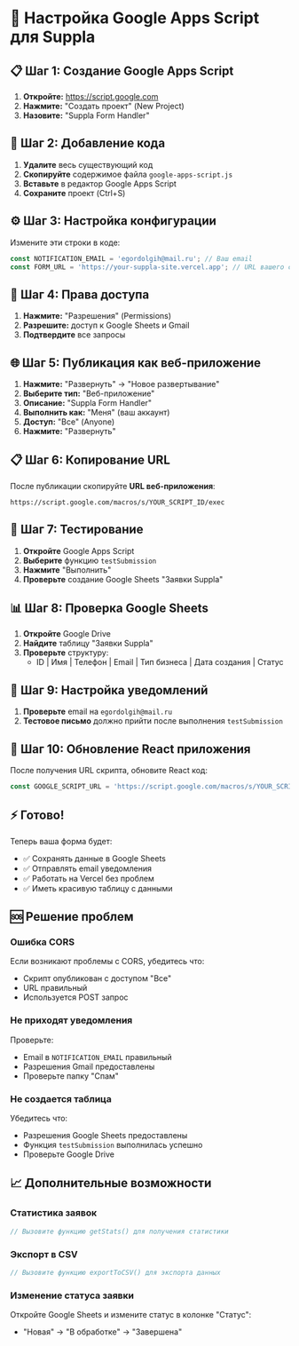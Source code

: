 # 🚀 Настройка Google Apps Script для Suppla

## 📋 Шаг 1: Создание Google Apps Script

1. **Откройте:** https://script.google.com
2. **Нажмите:** "Создать проект" (New Project)
3. **Назовите:** "Suppla Form Handler"

## 📄 Шаг 2: Добавление кода

1. **Удалите** весь существующий код
2. **Скопируйте** содержимое файла `google-apps-script.js`
3. **Вставьте** в редактор Google Apps Script
4. **Сохраните** проект (Ctrl+S)

## ⚙️ Шаг 3: Настройка конфигурации

Измените эти строки в коде:

```javascript
const NOTIFICATION_EMAIL = 'egordolgih@mail.ru'; // Ваш email
const FORM_URL = 'https://your-suppla-site.vercel.app'; // URL вашего сайта
```

## 🔐 Шаг 4: Права доступа

1. **Нажмите:** "Разрешения" (Permissions)
2. **Разрешите:** доступ к Google Sheets и Gmail
3. **Подтвердите** все запросы

## 🌐 Шаг 5: Публикация как веб-приложение

1. **Нажмите:** "Развернуть" → "Новое развертывание"
2. **Выберите тип:** "Веб-приложение"
3. **Описание:** "Suppla Form Handler"
4. **Выполнить как:** "Меня" (ваш аккаунт)
5. **Доступ:** "Все" (Anyone)
6. **Нажмите:** "Развернуть"

## 📋 Шаг 6: Копирование URL

После публикации скопируйте **URL веб-приложения**:
```
https://script.google.com/macros/s/YOUR_SCRIPT_ID/exec
```

## 🧪 Шаг 7: Тестирование

1. **Откройте** Google Apps Script
2. **Выберите** функцию `testSubmission`
3. **Нажмите** "Выполнить"
4. **Проверьте** создание Google Sheets "Заявки Suppla"

## 📊 Шаг 8: Проверка Google Sheets

1. **Откройте** Google Drive
2. **Найдите** таблицу "Заявки Suppla"
3. **Проверьте** структуру:
   - ID | Имя | Телефон | Email | Тип бизнеса | Дата создания | Статус

## 📧 Шаг 9: Настройка уведомлений

1. **Проверьте** email на `egordolgih@mail.ru`
2. **Тестовое письмо** должно прийти после выполнения `testSubmission`

## 🔧 Шаг 10: Обновление React приложения

После получения URL скрипта, обновите React код:

```javascript
const GOOGLE_SCRIPT_URL = 'https://script.google.com/macros/s/YOUR_SCRIPT_ID/exec';
```

## ⚡ Готово!

Теперь ваша форма будет:
- ✅ Сохранять данные в Google Sheets
- ✅ Отправлять email уведомления
- ✅ Работать на Vercel без проблем
- ✅ Иметь красивую таблицу с данными

## 🆘 Решение проблем

### Ошибка CORS
Если возникают проблемы с CORS, убедитесь что:
- Скрипт опубликован с доступом "Все"
- URL правильный
- Используется POST запрос

### Не приходят уведомления
Проверьте:
- Email в `NOTIFICATION_EMAIL` правильный
- Разрешения Gmail предоставлены
- Проверьте папку "Спам"

### Не создается таблица
Убедитесь что:
- Разрешения Google Sheets предоставлены
- Функция `testSubmission` выполнилась успешно
- Проверьте Google Drive

## 📈 Дополнительные возможности

### Статистика заявок
```javascript
// Вызовите функцию getStats() для получения статистики
```

### Экспорт в CSV
```javascript
// Вызовите функцию exportToCSV() для экспорта данных
```

### Изменение статуса заявки
Откройте Google Sheets и измените статус в колонке "Статус":
- "Новая" → "В обработке" → "Завершена" 